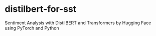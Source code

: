 # distilbert-for-sst
Sentiment Analysis with DistilBERT and Transformers by Hugging Face using PyTorch and Python
